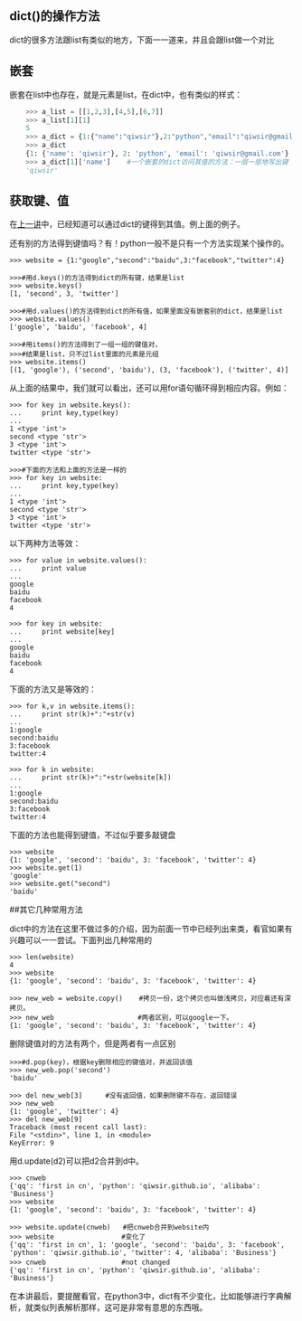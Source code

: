 ## dict()的操作方法

dict的很多方法跟list有类似的地方，下面一一道来，并且会跟list做一个对比

## 嵌套

嵌套在list中也存在，就是元素是list，在dict中，也有类似的样式：
```python
    >>> a_list = [[1,2,3],[4,5],[6,7]]
    >>> a_list[1][1]
    5
    >>> a_dict = {1:{"name":"qiwsir"},2:"python","email":"qiwsir@gmail.com"}
    >>> a_dict
    {1: {'name': 'qiwsir'}, 2: 'python', 'email': 'qiwsir@gmail.com'}
    >>> a_dict[1]['name']    #一个嵌套的dict访问其值的方法：一层一层地写出键
    'qiwsir'
```
## 获取键、值

在[上一讲](./120.md)中，已经知道可以通过dict的键得到其值。例上面的例子。

还有别的方法得到键值吗？有！python一般不是只有一个方法实现某个操作的。

    >>> website = {1:"google","second":"baidu",3:"facebook","twitter":4}

    >>>#用d.keys()的方法得到dict的所有键，结果是list
    >>> website.keys()
    [1, 'second', 3, 'twitter']

    >>>#用d.values()的方法得到dict的所有值，如果里面没有嵌套别的dict，结果是list
    >>> website.values()
    ['google', 'baidu', 'facebook', 4]

    >>>#用items()的方法得到了一组一组的键值对，
    >>>#结果是list，只不过list里面的元素是元组
    >>> website.items()
    [(1, 'google'), ('second', 'baidu'), (3, 'facebook'), ('twitter', 4)]

从上面的结果中，我们就可以看出，还可以用for语句循环得到相应内容。例如：

    >>> for key in website.keys():
    ...     print key,type(key)
    ...
    1 <type 'int'>
    second <type 'str'>
    3 <type 'int'>
    twitter <type 'str'>

    >>>#下面的方法和上面的方法是一样的
    >>> for key in website:
    ...     print key,type(key)
    ...
    1 <type 'int'>
    second <type 'str'>
    3 <type 'int'>
    twitter <type 'str'>

以下两种方法等效：

    >>> for value in website.values():
    ...     print value
    ...
    google
    baidu
    facebook
    4

    >>> for key in website:
    ...     print website[key]
    ...
    google
    baidu
    facebook
    4

下面的方法又是等效的：

    >>> for k,v in website.items():
    ...     print str(k)+":"+str(v)
    ...
    1:google
    second:baidu
    3:facebook
    twitter:4

    >>> for k in website:
    ...     print str(k)+":"+str(website[k])
    ...
    1:google
    second:baidu
    3:facebook
    twitter:4

下面的方法也能得到键值，不过似乎要多敲键盘

    >>> website
    {1: 'google', 'second': 'baidu', 3: 'facebook', 'twitter': 4}
    >>> website.get(1)
    'google'
    >>> website.get("second")
    'baidu'

##其它几种常用方法

dict中的方法在这里不做过多的介绍，因为前面一节中已经列出来类，看官如果有兴趣可以一一尝试。下面列出几种常用的

    >>> len(website)
    4
    >>> website
    {1: 'google', 'second': 'baidu', 3: 'facebook', 'twitter': 4}

    >>> new_web = website.copy()    #拷贝一份，这个拷贝也叫做浅拷贝，对应着还有深拷贝。
    >>> new_web　                   #两者区别，可以google一下。
    {1: 'google', 'second': 'baidu', 3: 'facebook', 'twitter': 4}

删除键值对的方法有两个，但是两者有一点区别

    >>>#d.pop(key)，根据key删除相应的键值对，并返回该值
    >>> new_web.pop('second')
    'baidu'

    >>> del new_web[3]　    #没有返回值，如果删除键不存在，返回错误
    >>> new_web
    {1: 'google', 'twitter': 4}
    >>> del new_web[9]
    Traceback (most recent call last):
    File "<stdin>", line 1, in <module>
    KeyError: 9

用d.update(d2)可以把d2合并到d中。

    >>> cnweb
    {'qq': 'first in cn', 'python': 'qiwsir.github.io', 'alibaba': 'Business'}
    >>> website
    {1: 'google', 'second': 'baidu', 3: 'facebook', 'twitter': 4}

    >>> website.update(cnweb)   #把cnweb合并到website内
    >>> website　               #变化了
    {'qq': 'first in cn', 1: 'google', 'second': 'baidu', 3: 'facebook', 'python': 'qiwsir.github.io', 'twitter': 4, 'alibaba': 'Business'}
    >>> cnweb　                 #not changed
    {'qq': 'first in cn', 'python': 'qiwsir.github.io', 'alibaba': 'Business'}

在本讲最后，要提醒看官，在python3中，dict有不少变化，比如能够进行字典解析，就类似列表解析那样，这可是非常有意思的东西哦。
